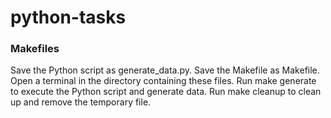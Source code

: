 # python-tasks

### Makefiles 

Save the Python script as generate_data.py.
Save the Makefile as Makefile.
Open a terminal in the directory containing these files.
Run make generate to execute the Python script and generate data.
Run make cleanup to clean up and remove the temporary file.

